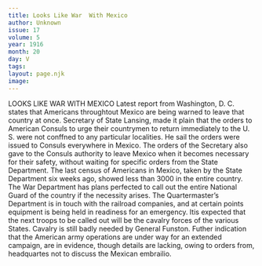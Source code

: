 ```yaml
---
title: Looks Like War  With Mexico
author: Unknown
issue: 17
volume: 5
year: 1916
month: 20
day: V
tags:
layout: page.njk
image:
---
```

LOOKS LIKE WAR WITH MEXICO       Latest report from Washington, D. C. states that Americans throughtout Mexico are being warned to leave that country at once.       Secretary of State Lansing, made it plain that the orders to American Consuls to urge their countrymen to return immediately to the U. S. were not conffned to any particular localities. He sail the orders were issued to Consuls everywhere in Mexico.       The orders of the Secretary also gave to the Consuls authority to leave Mexico when it becomes necessary for their safety, without waiting for specific orders from the State Department. The last census of Americans in Mexico, taken by the State Department six weeks ago, showed less than 3000 in the entire country.       The War Department has plans perfected to call out the entire National Guard of the country if the necessity arises. The Quartermaster’s Department is in touch with the railroad companies, and at certain points equipment is being held in readiness for an emergency. Itis expected that the next troops to be called out will be the cavalry forces of the various States. Cavalry is still badly needed by General Funston.       Futher indication that the American army operations are under way for an extended campaign, are in evidence, though details are lacking, owing to orders from, headquartes not to discuss the Mexican embrailio.    




